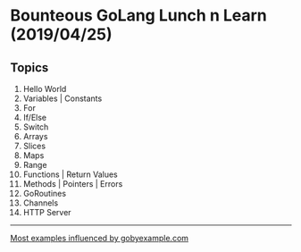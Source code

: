 # Bounteous GoLang Lunch n Learn (2019/04/25)

Topics
---
1. Hello World
2. Variables | Constants
3. For
4. If/Else
5. Switch
6. Arrays
7. Slices
8. Maps
9. Range
10. Functions | Return Values
11. Methods | Pointers | Errors
12. GoRoutines
13. Channels
999. HTTP Server

---

[Most examples influenced by gobyexample.com](https://gobyexample.com/)